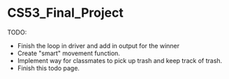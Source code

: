 CS53_Final_Project
==================

TODO:

*   Finish the loop in driver and add in output for the winner
*   Create "smart" movement function.
*   Implement way for classmates to pick up trash and keep track of trash.
*   Finish this todo page.  